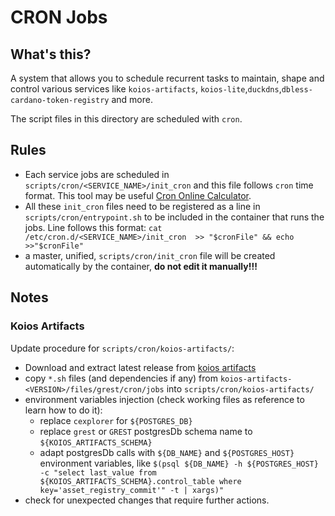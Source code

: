 # CRON Jobs

## What's this?

A system that allows you to schedule recurrent tasks to maintain, shape and control various services like `koios-artifacts`, `koios-lite`,`duckdns`,`dbless-cardano-token-registry` and more.

The script files in this directory are scheduled with `cron`.

## Rules

- Each service jobs are scheduled in `scripts/cron/<SERVICE_NAME>/init_cron` and this file follows `cron` time format. This tool may be useful [Cron Online Calculator](https://crontab.cronhub.io/). 
- All these `init_cron` files need to be registered as a line in `scripts/cron/entrypoint.sh` to be included in the container that runs the jobs. Line follows this format: `cat /etc/cron.d/<SERVICE_NAME>/init_cron  >> "$cronFile" && echo >>"$cronFile"`
- a master, unified, `scripts/cron/init_cron` file will be created automatically by the container, **do not edit it manually!!!**

## Notes

### Koios Artifacts

Update procedure for `scripts/cron/koios-artifacts/`:
- Download and extract latest release from [koios artifacts](https://github.com/cardano-community/koios-artifacts/tags)
- copy `*.sh` files  (and dependencies if any) from `koios-artifacts-<VERSION>/files/grest/cron/jobs` into `scripts/cron/koios-artifacts/`
- environment variables injection (check working files as reference to learn how to do it):
    - replace `cexplorer` for `${POSTGRES_DB}`
    - replace `grest` or `GREST` postgresDb schema name to `${KOIOS_ARTIFACTS_SCHEMA}` 
    - adapt postgresDb calls with `${DB_NAME}` and `${POSTGRES_HOST}` environment variables, like `$(psql ${DB_NAME} -h ${POSTGRES_HOST} -c "select last_value from ${KOIOS_ARTIFACTS_SCHEMA}.control_table where key='asset_registry_commit'" -t | xargs)"`
- check for unexpected changes that require further actions.
